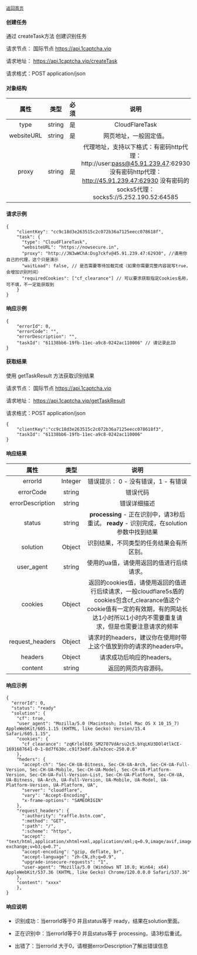 [`返回首页`](../README.md)

#### 创建任务
通过 createTask方法 创建识别任务

请求节点： 
国际节点
 https://api.1captcha.vip 
 

请求地址： https://api.1captcha.vip/createTask

请求格式：POST application/json

#### 对象结构

| 属性 | 类型 | 必须 | 说明 | 
|:--------------------------------------------:|:--------------------------------------------:|:--------------------------------------------:|:--------------------------------------------:|
| type              | string        | 是 | CloudFlareTask   |  
| websiteURL        | string        | 是 | 网页地址，一般固定值。   |  
| proxy             | string        | 是 |    代理地址，支持以下格式：有密码http代理：http://user:pass@45.91.239.47:62930 没有密码http代理：http://45.91.239.47:62930  没有密码的socks5代理： socks5://5.252.190.52:64585               |  


#### 请求示例
  
 
```
{
    "clientKey": "cc9c18d3e263515c2c072b36a7125eecc078618f",
    "task": {
      "type": "CloudFlareTask",
      "websiteURL": "https://nowsecure.in",
      "proxy": "http://JN3wWChA:Dsg7ckfv@45.91.239.47:62930", //请用你自己的代理，这个只是演示
      "waitLoad": false, // 是否需要等待加载完成（如果你需要完整内容就写true，会增加识别时间）
      "requiredCookies": ["cf_clearance"] // 可以要求获取指定Cookies名称，可不填，不一定能获取到
    }
}
```

#### 响应示例

```
{
    "errorId": 0,
    "errorCode": "",
    "errorDescription": "",
    "taskId": "61138bb6-19fb-11ec-a9c8-0242ac110006" // 请记录此ID
}
```

#### 获取结果
使用 getTaskResult 方法获取识别结果

请求节点： 
国际节点
 https://api.1captcha.vip 
 
请求地址： https://api.1captcha.vip/getTaskResult

请求格式：POST application/json
 


```
{
    "clientKey":"cc9c18d3e263515c2c072b36a7125eecc078618f3",
    "taskId": "61138bb6-19fb-11ec-a9c8-0242ac110006"
}
```
#### 响应结果

| 属性 | 类型 |  说明 | 
|:--------------------------------------------:|:--------------------------------------------:|:--------------------------------------------:|
| errorId              | Integer        | 错误提示： 0 - 没有错误，1 - 有错误   |  
| errorCode            | string         | 错误代码   |  
| errorDescription     | string         | 错误详细描述   |  
| status               | string         | **processing** - 正在识别中，请3秒后重试。    **ready** - 识别完成，在solution参数中找到结果   |  
| solution             | Object         | 识别结果，不同类型的任务结果会有所区别。   |  
| user_agent           | string         | 使用的ua值，请使用返回的值进行后续请求。   | 
| cookies              | Object|返回的cookies值，请使用返回的值进行后续请求，一般cloudflare5s盾的cookies包含cf_clearance值这个cookie值有一定的有效期，有的网站长达1小时所以1小时内不需要重复请求，但是也需要注意请求的频率  | 
| request_headers      | Object|请求时的headers，建议你在使用时带上这个值放到你的请求的headers中。   | 
| headers              | Object         | 请求成功后响应的headers。   | 
| content              | string         | 返回的网页内容源码。   | 


#### 响应示例

```
{
  "errorId": 0,
  "status": "ready"
  "solution": {
    "cf": true,
    "user_agent": "Mozilla/5.0 (Macintosh; Intel Mac OS X 10_15_7) AppleWebKit/605.1.15 (KHTML, like Gecko) Version/15.4 Safari/605.1.15",
    "cookies": {
      "cf_clearance": "zqKrlel6E6_SM2707VdArsu2c5.bYqLKU3DOl4tlkCE-1691687641-0-1-8d7f630c.c91f3e0f.da7e3cec-250.0.0"
    },
    "heders": {
      "accept-ch": "Sec-CH-UA-Bitness, Sec-CH-UA-Arch, Sec-CH-UA-Full-Version, Sec-CH-UA-Mobile, Sec-CH-UA-Model, Sec-CH-UA-Platform-Version, Sec-CH-UA-Full-Version-List, Sec-CH-UA-Platform, Sec-CH-UA, UA-Bitness, UA-Arch, UA-Full-Version, UA-Mobile, UA-Model, UA-Platform-Version, UA-Platform, UA",
      "server": "cloudflare",
      "vary": "Accept-Encoding",
      "x-frame-options": "SAMEORIGIN"
    },
    "request_headers": {
      ":authority": "raffle.bstn.com",
      ":method": "GET",
      ":path": "/",
      ":scheme": "https",
      "accept": "text/html,application/xhtml+xml,application/xml;q=0.9,image/avif,image/webp,image/apng,*/*;q=0.8,application/signed-exchange;v=b3;q=0.7",
      "accept-encoding": "gzip, deflate, br",
      "accept-language": "zh-CN,zh;q=0.9",
      "upgrade-insecure-requests": "1",
      "user-agent": "Mozilla/5.0 (Windows NT 10.0; Win64; x64) AppleWebKit/537.36 (KHTML, like Gecko) Chrome/120.0.0.0 Safari/537.36"
    },
    "content": "xxxx"
    },
}
```

#### 响应说明
- 识别成功：当errorId等于0 并且status等于 ready，结果在solution里面。

- 正在识别中：当errorId等于0 并且status等于 processing，请3秒后重试。

- 出错了：当errorId 大于0，请根据errorDescription了解出错误信息
